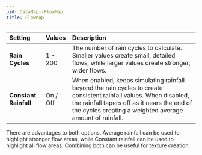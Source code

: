 ```yaml
---
uid: DataMap--FlowMap
title: FlowMap
---
```


| Setting               | Values   | Description                                                                                                                                                                                                                   |
| :-------------------- | :------- | :---------------------------------------------------------------------------------------------------------------------------------------------------------------------------------------------------------------------------- |
| **Rain Cycles**       | 1 - 200  | The number of rain cycles to calculate. Smaller values create small, detailed flows, while larger values create stronger, wider flows.                                                                                        |
| **Constant Rainfall** | On / Off | When enabled, keeps simulating rainfall beyond the rain cycles to create consistent rainfall values. When disabled, the rainfall tapers off as it nears the end of the cycles creating a weighted average amount of rainfall. |

There are advantages to both options. Average rainfall can be used to highlight stronger flow areas, while Constant rainfall can be used to highlight all flow areas. Combining both can be useful for texture creation.






